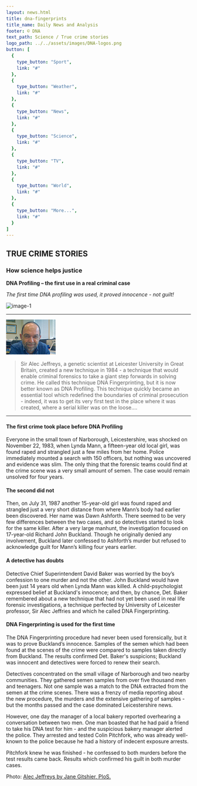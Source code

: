 ```yaml
---
layout: news.html
title: dna-fingerprints
title_name: Daily News and Analysis
footer: © DNA
text_path: Science / True crime stories
logo_path: ../../assets/images/DNA-logos.png
button: [
  {
    type_button: "Sport",
    link: "#"
  },
  {
    type_button: "Weather",
    link: "#"
  },
  {
    type_button: "News",
    link: "#"
  },
  {
    type_button: "Science",
    link: "#"
  },
  {
    type_button: "TV",
    link: "#"
  },
  {
    type_button: "World",
    link: "#"
  },
  {
    type_button: "More...",
    link: "#"
  }
]
---
```

## TRUE CRIME STORIES

### How science helps justice

**DNA Profiling – the first use in a real criminal case**

_The first time DNA profiling was used, it proved innocence - not guilt!_


![image-1](../../assets/images/dna-fingerprints-jail.png)
***

<left>![](../../assets/images/fingerprints-alex.png)</left>

>Sir Alec Jeffreys, a genetic scientist at Leicester University in Great Britain, created a new technique in 1984 - a technique that would enable criminal forensics to take a giant step forwards in solving crime. He called this technique DNA Fingerprinting, but it is now better known as DNA Profiling. This technique quickly became an essential tool which redefined the boundaries of criminal prosecution - indeed, it was to get its very first test in the place where it was created, where a serial killer was on the loose....

***
#### The first crime took place before DNA Profiling

Everyone in the small town of Narborough, Leicestershire, was shocked on November 22, 1983, when Lynda Mann, a fifteen-year old local girl, was found raped and strangled just a few miles from her home. Police immediately mounted a search with 150 officers, but nothing was uncovered and evidence was slim. The only thing that the forensic teams could find at the crime scene was a very small amount of semen. The case would remain unsolved for four years.

#### The second did not

Then, on July 31, 1987 another 15-year-old girl was found raped and strangled just a very short distance from where Mann’s body had earlier been discovered. Her name was Dawn Ashforth. There seemed to be very few differences between the two cases, and so detectives started to look for the same killer. After a very large manhunt, the investigation focused on 17-year-old Richard John Buckland. Though he originally denied any involvement, Buckland later confessed to Ashforth’s murder but refused to acknowledge guilt for Mann’s killing four years earlier.

#### A detective has doubts

Detective Chief Superintendent David Baker was worried by the boy’s confession to one murder and not the other. John Buckland would have been just 14 years old when Lynda Mann was killed. A child-psychologist expressed belief at Buckland's innocence; and then, by chance, Det. Baker remembered about a new technique that had not yet been used in real life forensic investigations, a technique perfected by University of Leicester professor, Sir Alec Jeffries and which he called DNA Fingerprinting.

#### DNA Fingerprinting is used for the first time

The DNA Fingerprinting procedure had never been used forensically, but it was to prove Buckland’s innocence. Samples of the semen which had been found at the scenes of the crime were compared to samples taken directly from Buckland. The results confirmed Det. Baker's suspicions; Buckland was innocent and detectives were forced to renew their search.

Detectives concentrated on the small village of Narborough and two nearby communities. They gathered semen samples from over five thousand men and teenagers. Not one sample was a match to the DNA extracted from the semen at the crime scenes. There was a frenzy of media reporting about the new procedure, the murders and the extensive gathering of samples - but the months passed and the case dominated Leicestershire news.

However, one day the manager of a local bakery reported overhearing a conversation between two men. One man boasted that he had paid a friend to take his DNA test for him - and the suspicious bakery manager alerted the police. They arrested and tested Colin Pitchfork, who was already well-known to the police because he had a history of indecent exposure arrests.

Pitchfork knew he was finished - he confessed to both murders before the test results came back. Results which confirmed his guilt in both murder cases.


Photo: [Alec Jeffreys by Jane Gitshier, PloS.](http://en.wikipedia.org/wiki/File:Alec-Jeffreys.jpg)
